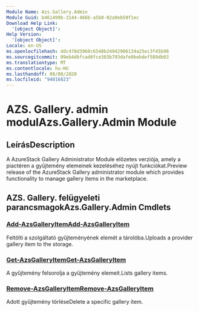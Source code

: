 ```yaml
---
Module Name: Azs.Gallery.Admin
Module Guid: b461499b-3144-466b-a5b0-02a9eb59f1ec
Download Help Link:
  '[object Object]': 
Help Version:
  '[object Object]': 
Locale: en-US
ms.openlocfilehash: ddc478d3960c6548b24942906134a25ec3f45b98
ms.sourcegitcommit: 09eb4dbfcad6fce303b793dafe9bebdef589db03
ms.translationtype: MT
ms.contentlocale: hu-HU
ms.lasthandoff: 08/08/2020
ms.locfileid: "94016823"
---
```

# <span data-ttu-id="4fd15-101">AZS. Gallery. admin modul</span><span class="sxs-lookup"><span data-stu-id="4fd15-101">Azs.Gallery.Admin Module</span></span>
## <span data-ttu-id="4fd15-102">Leírás</span><span class="sxs-lookup"><span data-stu-id="4fd15-102">Description</span></span>
<span data-ttu-id="4fd15-103">A AzureStack Gallery Administrator Module előzetes verziója, amely a piactéren a gyűjtemény elemeinek kezeléséhez nyújt funkciókat.</span><span class="sxs-lookup"><span data-stu-id="4fd15-103">Preview release of the AzureStack Gallery administrator module which provides functionality to manage gallery items in the marketplace.</span></span>

## <span data-ttu-id="4fd15-104">AZS. Gallery. felügyeleti parancsmagok</span><span class="sxs-lookup"><span data-stu-id="4fd15-104">Azs.Gallery.Admin Cmdlets</span></span>
### [<span data-ttu-id="4fd15-105">Add-AzsGalleryItem</span><span class="sxs-lookup"><span data-stu-id="4fd15-105">Add-AzsGalleryItem</span></span>](Add-AzsGalleryItem.md)
<span data-ttu-id="4fd15-106">Feltölti a szolgáltató gyűjteményének elemét a tárolóba.</span><span class="sxs-lookup"><span data-stu-id="4fd15-106">Uploads a provider gallery item to the storage.</span></span>

### [<span data-ttu-id="4fd15-107">Get-AzsGalleryItem</span><span class="sxs-lookup"><span data-stu-id="4fd15-107">Get-AzsGalleryItem</span></span>](Get-AzsGalleryItem.md)
<span data-ttu-id="4fd15-108">A gyűjtemény felsorolja a gyűjtemény elemeit.</span><span class="sxs-lookup"><span data-stu-id="4fd15-108">Lists gallery items.</span></span>

### [<span data-ttu-id="4fd15-109">Remove-AzsGalleryItem</span><span class="sxs-lookup"><span data-stu-id="4fd15-109">Remove-AzsGalleryItem</span></span>](Remove-AzsGalleryItem.md)
<span data-ttu-id="4fd15-110">Adott gyűjtemény törlése</span><span class="sxs-lookup"><span data-stu-id="4fd15-110">Delete a specific gallery item.</span></span>

